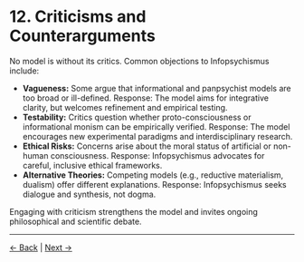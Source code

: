 # 12. Criticisms and Counterarguments

No model is without its critics. Common objections to Infopsychismus include:

- **Vagueness:** Some argue that informational and panpsychist models are too broad or ill-defined. Response: The model aims for integrative clarity, but welcomes refinement and empirical testing.
- **Testability:** Critics question whether proto-consciousness or informational monism can be empirically verified. Response: The model encourages new experimental paradigms and interdisciplinary research.
- **Ethical Risks:** Concerns arise about the moral status of artificial or non-human consciousness. Response: Infopsychismus advocates for careful, inclusive ethical frameworks.
- **Alternative Theories:** Competing models (e.g., reductive materialism, dualism) offer different explanations. Response: Infopsychismus seeks dialogue and synthesis, not dogma.

Engaging with criticism strengthens the model and invites ongoing philosophical and scientific debate.

---
<div class="navigation-links">
<a href="../11_Case_Studies_and_Real-World_Applications/" class="nav-link prev-link">← Back</a> | <a href="../13_Methodology_and_Epistemology/" class="nav-link next-link">Next →</a>
</div>
